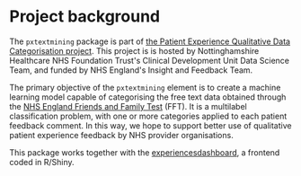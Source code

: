 # Project background

The `pxtextmining` package is part of [the Patient Experience Qualitative Data Categorisation project](https://the-strategy-unit.github.io/PatientExperience-QDC/). This project is is hosted by Nottinghamshire Healthcare NHS Foundation Trust's Clinical Development Unit Data Science Team, and funded by NHS England's Insight and Feedback Team.

The primary objective of the `pxtextmining` element is to create a machine learning model capable of categorising the free text data obtained through the [NHS England Friends and Family Test](https://www.england.nhs.uk/fft/) (FFT). It is a multilabel classification problem, with one or more categories applied to each patient feedback comment. In this way, we hope to support better use of qualitative patient experience feedback by NHS provider organisations.

This package works together with the [experiencesdashboard](https://github.com/the-strategy-unit/experiencesdashboard), a frontend coded in R/Shiny.
